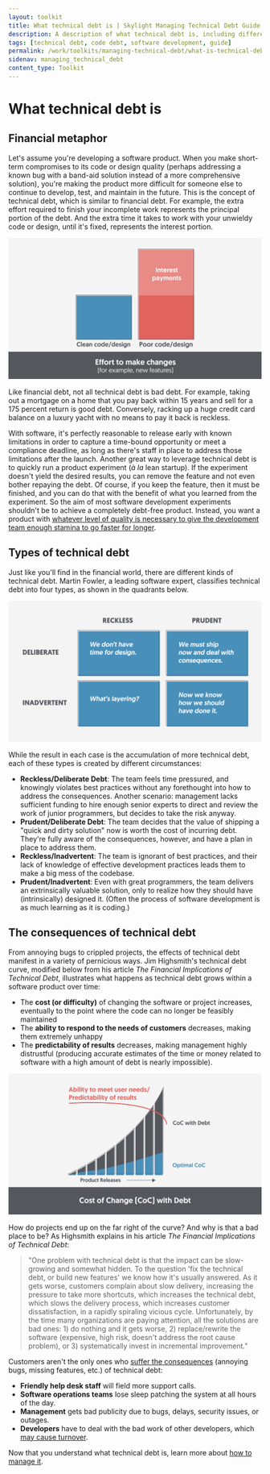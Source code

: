 ```yaml
---
layout: toolkit
title: What technical debt is | Skylight Managing Technical Debt Guide
description: A description of what technical debt is, including different types and consequences.
tags: [technical debt, code debt, software development, guide]
permalink: /work/toolkits/managing-technical-debt/what-is-technical-debt/
sidenav: managing_technical_debt
content_type: Toolkit
---
```


# What technical debt is

## Financial metaphor

Let's assume you're developing a software product. When you make short-term compromises to its code or design quality (perhaps addressing a known bug with a band-aid solution instead of a more comprehensive solution), you're making the product more difficult for someone else to continue to develop, test, and maintain in the future. This is the concept of technical debt, which is similar to financial debt. For example, the extra effort required to finish your incomplete work represents the principal portion of the debt. And the extra time it takes to work with your unwieldy code or design, until it's fixed, represents the interest portion.

![A grid of the four types of technical debt. Reckless and deliberate, reckless and inadvertent, prudent and deliberate, prudent and inadvertent.](/img/toolkits/technical_debt/tech-debt-interest-payments.svg)

Like financial debt, not all technical debt is bad debt. For example, taking out a mortgage on a home that you pay back within 15 years and sell for a 175 percent return is good debt. Conversely, racking up a huge credit card balance on a luxury yacht with no means to pay it back is reckless.

With software, it's perfectly reasonable to release early with known limitations in order to capture a time-bound opportunity or meet a compliance deadline, as long as there's staff in place to address those limitations after the launch. Another great way to leverage technical debt is to quickly run a product experiment (*à la* lean startup). If the experiment doesn't yield the desired results, you can remove the feature and not even bother repaying the debt. Of course, if you keep the feature, then it must be finished, and you can do that with the benefit of what you learned from the experiment. So the aim of most software development experiments shouldn't be to achieve a completely debt-free product. Instead, you want a product with [whatever level of quality is necessary to give the development team enough stamina to go faster for longer](https://martinfowler.com/bliki/DesignStaminaHypothesis.html).

## Types of technical debt

Just like you'll find in the financial world, there are different kinds of technical debt. Martin Fowler, a leading software expert, classifies technical debt into four types, as shown in the quadrants below.

![A grid of the four types of technical debt. Reckless and deliberate, reckless and inadvertent, prudent and deliberate, prudent and inadvertent.](/img/toolkits/technical_debt/tech-debt-types.svg)

While the result in each case is the accumulation of more technical debt, each of these types is created by different circumstances:

* **Reckless/Deliberate Debt**: The team feels time pressured, and knowingly violates best practices without any forethought into how to address the consequences. Another scenario: management lacks sufficient funding to hire enough senior experts to direct and review the work of junior programmers, but decides to take the risk anyway.
* **Prudent/Deliberate Debt**: The team decides that the value of shipping a "quick and dirty solution" now is worth the cost of incurring debt. They're fully aware of the consequences, however, and have a plan in place to address them.
* **Reckless/Inadvertent**: The team is ignorant of best practices, and their lack of knowledge of effective development practices leads them to make a big mess of the codebase.
* **Prudent/Inadvertent**: Even with great programmers, the team delivers an extrinsically valuable solution, only to realize how they should have (intrinsically) designed it. (Often the process of software development is as much learning as it is coding.)

## The consequences of technical debt

From annoying bugs to crippled projects, the effects of technical debt manifest in a variety of pernicious ways. Jim Highsmith's technical debt curve, modified below from his article *The Financial Implications of Technical Debt*, illustrates what happens as technical debt grows within a software product over time:

* The **cost (or difficulty)** of changing the software or project increases, eventually to the point where the code can no longer be feasibly maintained
* The **ability to respond to the needs of customers** decreases, making them extremely unhappy
* The **predictability of results** decreases, making management highly distrustful (producing accurate estimates of the time or money related to software with a high amount of debt is nearly impossible).

![A graph showing how the cost of change increases over time when you have technical debt, and that hurts your ability to meet user needs.](/img/toolkits/technical_debt/tech-debt-cost-of-change.svg)

How do projects end up on the far right of the curve? And why is that a bad place to be? As Highsmith explains in his article *The Financial Implications of Technical Debt*:

<blockquote class="post-blockquote">
<p>"One problem with technical debt is that the impact can be slow-growing and somewhat hidden. To the question 'fix the technical debt, or build new features' we know how it's usually answered. As it gets worse, customers complain about slow delivery, increasing the pressure to take more shortcuts, which increases the technical debt, which slows the delivery process, which increases customer dissatisfaction, in a rapidly spiraling vicious cycle. Unfortunately, by the time many organizations are paying attention, all the solutions are bad ones: 1) do nothing and it gets worse, 2) replace/rewrite the software (expensive, high risk, doesn't address the root cause problem), or 3) systematically invest in incremental improvement."</p>
</blockquote>

Customers aren't the only ones who [suffer the consequences](http://www.infoq.com/articles/managing-technical-debt) (annoying bugs, missing features, etc.) of technical debt:

* **Friendly help desk staff** will field more support calls.
* **Software operations teams** lose sleep patching the system at all hours of the day.
* **Management** gets bad publicity due to bugs, delays, security issues, or outages.
* **Developers** have to deal with the bad work of other developers, which [may cause turnover](https://www.industriallogic.com/blog/technical-debt-considered/).

Now that you understand what technical debt is, learn more about [how to manage it](/work/toolkits/managing-technical-debt/managing-technical-debt/).
